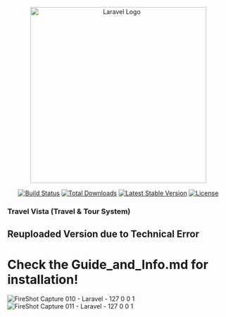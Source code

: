 <p align="center"><a href="https://laravel.com" target="_blank"><img src="https://raw.githubusercontent.com/laravel/art/master/logo-lockup/5%20SVG/2%20CMYK/1%20Full%20Color/laravel-logolockup-cmyk-red.svg" width="400" alt="Laravel Logo"></a></p>

<p align="center">
<a href="https://github.com/laravel/framework/actions"><img src="https://github.com/laravel/framework/workflows/tests/badge.svg" alt="Build Status"></a>
<a href="https://packagist.org/packages/laravel/framework"><img src="https://img.shields.io/packagist/dt/laravel/framework" alt="Total Downloads"></a>
<a href="https://packagist.org/packages/laravel/framework"><img src="https://img.shields.io/packagist/v/laravel/framework" alt="Latest Stable Version"></a>
<a href="https://packagist.org/packages/laravel/framework"><img src="https://img.shields.io/packagist/l/laravel/framework" alt="License"></a>
</p>

### Travel Vista (Travel & Tour System)
## Reuploaded Version due to Technical Error
# Check the Guide_and_Info.md for installation!

![FireShot Capture 010 - Laravel - 127 0 0 1](https://github.com/Uncaught-TypeError/travelvista-app/assets/95492327/4d914b15-73a0-4186-8362-cddd6650eebb)
![FireShot Capture 011 - Laravel - 127 0 0 1](https://github.com/Uncaught-TypeError/travelvista-app/assets/95492327/70ee9801-ab88-40ff-b1c9-bf40278f6155)
